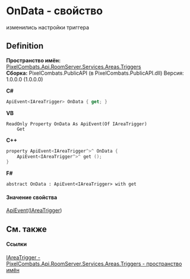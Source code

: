 # OnData - свойство


изменились настройки триггера



## Definition
**Пространство имён:** <a href="4f427198-2b1e-a053-5a6c-40f068fcb995">PixelCombats.Api.RoomServer.Services.Areas.Triggers</a>  
**Сборка:** PixelCombats.PublicAPI (в PixelCombats.PublicAPI.dll) Версия: 1.0.0.0 (1.0.0.0)

**C#**
``` C#
ApiEvent<IAreaTrigger> OnData { get; }
```
**VB**
``` VB
ReadOnly Property OnData As ApiEvent(Of IAreaTrigger)
	Get
```
**C++**
``` C++
property ApiEvent<IAreaTrigger^>^ OnData {
	ApiEvent<IAreaTrigger^>^ get ();
}
```
**F#**
``` F#
abstract OnData : ApiEvent<IAreaTrigger> with get
```



#### Значение свойства
<a href="09cd41c4-e05d-d749-d641-73ffdf39afc5">ApiEvent</a>(<a href="b0ea3d3a-a4ab-fda0-8ac2-b469dd6b3d8f">IAreaTrigger</a>)

## См. также


#### Ссылки
<a href="b0ea3d3a-a4ab-fda0-8ac2-b469dd6b3d8f">IAreaTrigger - </a>  
<a href="4f427198-2b1e-a053-5a6c-40f068fcb995">PixelCombats.Api.RoomServer.Services.Areas.Triggers - пространство имён</a>  
